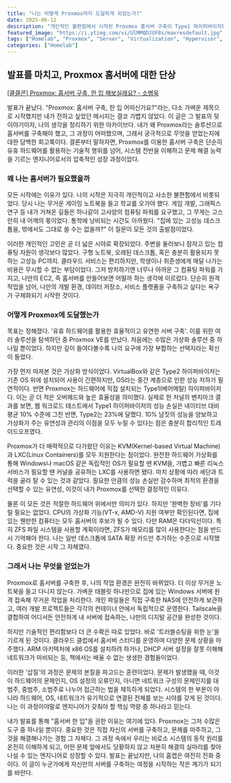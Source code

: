 ```yaml
---
title: "나는 어떻게 Proxmox까지 도달하게 되었는가?"
date: 2025-06-12
description: "개인적인 불편함에서 시작된 Proxmox 홈서버 구축이 Type1 하이퍼바이저의 효율성과 유연성을 깨닫고, 시스템 전반을 이해하는 엔지니어로서 성장하게 된 과정과 고민을 담은 회고록입니다."
featured_image: "https://i.ytimg.com/vi/UlMMQDJUF8s/maxresdefault.jpg"
tags: ["Homelab", "Proxmox", "Server", "Virtualization", "Hypervisor", "KVM", "LXC", "Networking", "Self-hosting", "회고"]
categories: ["Homelab"]
---
```


## 발표를 마치고, Proxmox 홈서버에 대한 단상

[[클클콘] Proxmox: 홈서버 구축, 한 입 해보실래요? - 소병욱](https://youtu.be/UlMMQDJUF8s?si=mTayw4sLp8p7X6RR)

발표가 끝났다. "Proxmox: 홈서버 구축, 한 입 어떠신가요?"라는, 다소 가벼운 제목으로 시작했지만 내가 전하고 싶었던 메시지는 결코 가볍지 않았다. 이 글은 그 발표의 뒷이야기이자, 나의 생각을 정리하기 위한 아카이브다. 내가 왜 Proxmox라는 솔루션으로 홈서버를 구축해야 했고, 그 과정이 어떠했으며, 그래서 궁극적으로 무엇을 얻었는지에 대한 담백한 회고록이다. 결론부터 말하자면, Proxmox를 이용한 홈서버 구축은 단순히 유휴 하드웨어를 활용하는 기술적 행위를 넘어, 시스템 전반을 이해하고 문제 해결 능력을 기르는 엔지니어로서의 압축적인 성장 과정이었다.

### 왜 나는 홈서버가 필요했을까

모든 시작에는 이유가 있다. 나의 시작은 지극히 개인적이고 사소한 불편함에서 비롯되었다. 당시 나는 무거운 게이밍 노트북을 들고 학교를 오가야 했다. 게임 개발, 그래픽스 연구 등 내가 거쳐온 길들은 하나같이 고사양의 컴퓨팅 파워를 요구했고, 그 무게는 고스란히 내 어깨의 몫이었다. 통학에 낭비되는 시간도 아까웠다. "집에 있는 고성능 데스크톱을, 밖에서도 그대로 쓸 수는 없을까?" 이 질문이 모든 것의 출발점이었다.

이러한 개인적인 고민은 곧 더 넓은 시야로 확장되었다. 주변을 둘러보니 잠자고 있는 컴퓨팅 자원이 생각보다 많았다. 구형 노트북, 오래된 데스크톱, 혹은 충분히 활용되지 못하는 고성능 PC까지. 클라우드 서비스는 편리하지만, 학생이나 취준생에게 매달 나가는 비용은 무시할 수 없는 부담이었다. 그저 방치하기엔 너무나 아까운 그 컴퓨팅 파워를 가지고, 나만의 EC2, 즉 홈서버를 만들어보면 어떨까 하는 생각에 이르렀다. 단순히 원격 작업을 넘어, 나만의 개발 환경, 데이터 저장소, 서비스 플랫폼을 구축하고 싶다는 욕구가 구체화되기 시작한 것이다.

### 어떻게 Proxmox에 도달했는가

목표는 정해졌다. '유휴 하드웨어를 활용한 효율적이고 유연한 서버 구축'. 이를 위한 여러 솔루션을 탐색하던 중 Proxmox VE를 만났다. 처음에는 수많은 가상화 솔루션 중 하나일 뿐이었다. 하지만 깊이 들여다볼수록 나의 요구에 가장 부합하는 선택지라는 확신이 들었다.

가장 먼저 따져본 것은 가상화 방식이었다. VirtualBox와 같은 Type2 하이퍼바이저는 기존 OS 위에 설치되어 사용이 간편하지만, OS라는 중간 계층으로 인한 성능 저하가 필연적이다. 반면 Proxmox는 하드웨어에 직접 설치되는 Type1(베어메탈) 하이퍼바이저다. 이는 곧 더 적은 오버헤드와 높은 효율성을 의미했다. 실제로 한 저널의 벤치마크 결과를 보면, 웹 워크로드 테스트에서 Type1 하이퍼바이저의 성능 손실은 네이티브 대비 평균 10% 수준에 그친 반면, Type2는 23%에 달했다. 10% 남짓의 성능을 양보하고 가상화가 주는 유연성과 관리의 이점을 모두 누릴 수 있다는 점은 충분히 합리적인 트레이드오프였다.

Proxmox가 더 매력적으로 다가왔던 이유는 KVM(Kernel-based Virtual Machine)과 LXC(Linux Containers)를 모두 지원한다는 점이었다. 완전한 하드웨어 가상화를 통해 Windows나 macOS 같은 독립적인 OS가 필요할 땐 KVM을, 가볍고 빠른 리눅스 서비스가 필요할 땐 커널을 공유하는 LXC를 사용하면 됐다. 마치 상황에 따라 세단과 트럭을 골라 탈 수 있는 것과 같았다. 필요한 만큼의 성능 손실만 감수하며 최적의 환경을 선택할 수 있는 유연성, 이것이 내가 Proxmox를 선택한 결정적인 이유다.

물론 이 모든 것은 적절한 하드웨어 위에서만 의미가 있다. 하지만 '완벽한 장비'를 기다릴 필요는 없었다. CPU의 가상화 기능(VT-x, AMD-V) 지원 여부만 확인된다면, 집에 있는 웬만한 컴퓨터는 모두 홈서버의 후보가 될 수 있다. 다만 RAM은 다다익선이다. 특히 ZFS 파일 시스템을 사용할 계획이라면, ZFS가 메모리를 많이 사용한다는 점을 반드시 기억해야 한다. 나는 일반 데스크톱에 SATA 확장 카드만 추가하는 수준으로 시작했다. 중요한 것은 시작 그 자체였다.

### 그래서 나는 무엇을 얻었는가

Proxmox로 홈서버를 구축한 후, 나의 작업 환경은 완전히 바뀌었다. 더 이상 무거운 노트북을 들고 다니지 않는다. 가벼운 태블릿 하나만으로 집에 있는 Windows 서버에 원격 접속해 무거운 작업을 처리한다. 개인 파일들은 직접 구축한 NAS에 안전하게 보관하고, 여러 개발 프로젝트들은 각각의 컨테이너 안에서 독립적으로 운영한다. Tailscale을 결합하여 어디서든 안전하게 내 서버에 접속하는, 나만의 디지털 공간을 완성한 것이다.

하지만 기술적인 편리함보다 더 큰 수확은 따로 있었다. 바로 '트러블슈팅을 위한 눈'을 기르게 된 것이다. 클라우드 클럽에서 홈서버 스터디를 운영하며 다양한 문제 상황을 마주했다. ARM 아키텍처에 x86 OS를 설치하려 하거나, DHCP 서버 설정을 잘못 이해해 네트워크가 마비되는 등, 책에서는 배울 수 없는 생생한 경험들이었다.

이러한 '삽질'의 과정은 문제의 본질을 파고드는 훈련이었다. 문제가 발생했을 때, 이것이 하드웨어의 문제인지, OS 설정의 오류인지, 아니면 네트워크 구성의 문제인지를 대범주, 중범주, 소범주로 나누어 접근하는 법을 체득하게 되었다. 시스템의 한 부분이 아니라 하드웨어, OS, 네트워크가 유기적으로 연결된 전체를 보는 시야를 갖게 된 것이다. 나는 이 과정이야말로 엔지니어가 갖춰야 할 핵심 역량 중 하나라고 믿는다.

내가 발표를 통해 "홈서버 한 입"을 권한 이유는 여기에 있다. Proxmox는 그저 수많은 도구 중 하나일 뿐이다. 중요한 것은 직접 자신의 서버를 구축하고, 문제를 마주하고, 그것을 해결해나가는 경험 그 자체다. 그 과정 속에서 우리는 비로소 시스템의 동작 원리를 온전히 이해하게 되고, 어떤 문제 앞에서도 당황하지 않고 차분히 해결의 실마리를 찾아 나설 수 있는 엔지니어로 성장할 수 있다. 발표는 끝났지만, 나의 홈랩은 여전히 진화 중이다. 이 글이 누군가에게 자신만의 서버를 구축하는 여정을 시작하는 작은 계기가 되기를 바란다.
